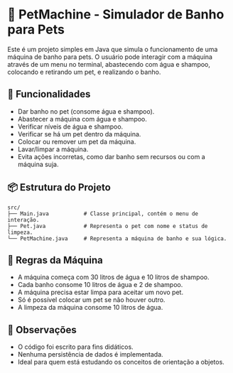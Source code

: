 # 🐾 PetMachine - Simulador de Banho para Pets

Este é um projeto simples em Java que simula o funcionamento de uma máquina de banho para pets. O usuário pode interagir com a máquina através de um menu no terminal, abastecendo com água e shampoo, colocando e retirando um pet, e realizando o banho.

## 🧠 Funcionalidades

- Dar banho no pet (consome água e shampoo).
- Abastecer a máquina com água e shampoo.
- Verificar níveis de água e shampoo.
- Verificar se há um pet dentro da máquina.
- Colocar ou remover um pet da máquina.
- Lavar/limpar a máquina.
- Evita ações incorretas, como dar banho sem recursos ou com a máquina suja.

## 📦 Estrutura do Projeto

```
src/
├── Main.java           # Classe principal, contém o menu de interação.
├── Pet.java            # Representa o pet com nome e status de limpeza.
└── PetMachine.java     # Representa a máquina de banho e sua lógica.
```

## 🧼 Regras da Máquina

- A máquina começa com 30 litros de água e 10 litros de shampoo.
- Cada banho consome 10 litros de água e 2 de shampoo.
- A máquina precisa estar limpa para aceitar um novo pet.
- Só é possível colocar um pet se não houver outro.
- A limpeza da máquina consome 10 litros de água.

## 📌 Observações

- O código foi escrito para fins didáticos.
- Nenhuma persistência de dados é implementada.
- Ideal para quem está estudando os conceitos de orientação a objetos.
